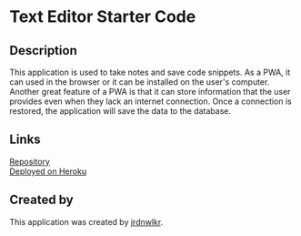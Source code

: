 # Text Editor Starter Code
## Description
This application is used to take notes and save code snippets. As a PWA, it can used in the browser or it can be installed on the user's computer. Another great feature of a PWA is that it can store information that the user provides even when they lack an internet connection. Once a connection is restored, the application will save the data to the database.

## Links
<a href="https://github.com/jrdnwlkr/purple-hat">Repository</a><br>
<a href="https://purple-hat-e27f290df01f.herokuapp.com/">Deployed on Heroku</a>

## Created by
This application was created by <a href="https://www.jrdnwlkr.com">jrdnwlkr</a>.
